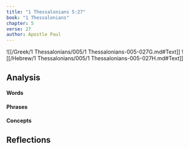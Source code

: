 ```yaml
---
title: "1 Thessalonians 5:27"
book: "1 Thessalonians"
chapter: 5
verse: 27
author: Apostle Paul
---
```

![[/Greek/1 Thessalonians/005/1 Thessalonians-005-027G.md#Text]]
![[/Hebrew/1 Thessalonians/005/1 Thessalonians-005-027H.md#Text]]

## Analysis

#### Words

#### Phrases

#### Concepts

## Reflections
